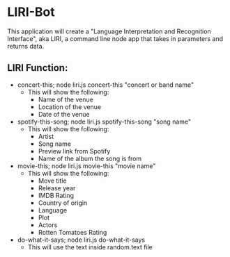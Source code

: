 # LIRI-Bot

This application will create a "Language Interpretation and Recognition Interface", aka LIRI, a command line node app that takes in parameters and returns data.

## LIRI Function:

- concert-this; node liri.js concert-this "concert or band name"
  - This will show the following:
    - Name of the venue
    - Location of the venue
    - Date of the venue
- spotify-this-song; node liri.js spotify-this-song "song name"
  - This will show the following:
    - Artist
    - Song name
    - Preview link from Spotify
    - Name of the album the song is from
- movie-this; node liri.js movie-this "movie name"
  - This will show the following:
    - Move title
    - Release year
    - IMDB Rating
    - Country of origin
    - Language
    - Plot
    - Actors
    - Rotten Tomatoes Rating
- do-what-it-says; node liri.js do-what-it-says
  - This will use the text inside random.text file
